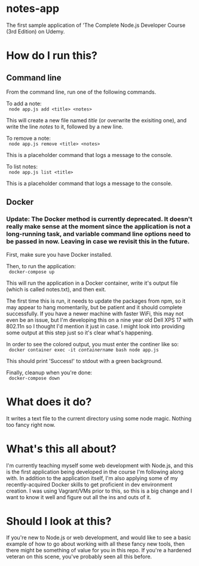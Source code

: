 # notes-app
The first sample application of 'The Complete Node.js Developer Course (3rd Edition) on Udemy.

# How do I run this?
## Command line
From the command line, run one of the following commands.

To add a note:  
<code>
node app.js add \<title\> \<notes\>
</code>

This will create a new file named <i>title</i> (or overwrite the exisiting one), and write the line <i>notes</i> to it, followed by a new line.

To remove a note:  
<code>
node app.js remove \<title\> \<notes\>
</code>

This is a placeholder command that logs a message to the console.

To list notes:  
<code>
node app.js list \<title\>
</code>

This is a placeholder command that logs a message to the console.

## Docker

### Update: The Docker method is currently deprecated. It doesn't really make sense at the moment since the application is not a long-running task, and variable command line options need to be passed in now. Leaving in case we revisit this in the future.
First, make sure you have Docker installed.  

Then, to run the application:  
<code>
docker-compose up
</code>

This will run the application in a Docker container, write it's output file (which is called notes.txt), and then exit.

The first time this is run, it needs to update the packages from npm, so it may appear to hang momentarily, but be patient and it should complete successfully. If you have a newer machine with faster WiFi, this may not even be an issue, but I'm developing this on a nine year old Dell XPS 17 with 802.11n so I thought I'd mention it just in case. I might look into providing some output at this step just so it's clear what's happening.

In order to see the colored output, you must enter the continer like so:  
<code>
docker container exec -it <i>containername</i> bash
node app.js
</code>

This should print 'Success!' to stdout with a green background.

Finally, cleanup when you're done:  
<code>
docker-compose down
</code>

# What does it do?
It writes a text file to the current directory using some node magic. Nothing too fancy right now.

# What's this all about?
I'm currently teaching myself some web development with Node.js, and this is the first application being developed in the course I'm following along with. In addition to the application itself, I'm also applying some of my recently-acquired Docker skills to get proficient in dev environment creation. I was using Vagrant/VMs prior to this, so this is a big change and I want to know it well and figure out all the ins and outs of it.

# Should I look at this?
If you're new to Node.js or web development, and would like to see a basic example of how to go about working with all these fancy new tools, then there might be something of value for you in this repo. If you're a hardened veteran on this scene, you've probably seen all this before.